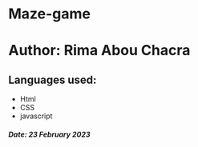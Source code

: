 # Maze-game
<h1>Author: Rima Abou Chacra</h1>
<h2>Languages used:</h2>
<ul>
	<li>Html</li>
	<li>CSS</li>
	<li>javascript</li>
</ul>
<h5>Date: 23 February 2023</h5>
